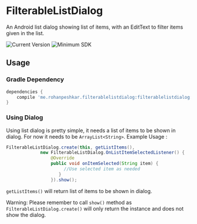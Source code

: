 # FilterableListDialog
An Android list dialog showing list of items, with an EditText to filter items given in the list.

![Current Version](https://img.shields.io/badge/currentVersion-0.0.1-green.svg)
![Minimum SDK](https://img.shields.io/badge/minSdkVersion-14-orange.svg)

## Usage

### Gradle Dependency

```gradle
dependencies {
    compile 'me.rohanpeshkar.filterablelistdialog:filterablelistdialog:0.0.1'
}
```

### Using Dialog

Using list dialog is pretty simple, it needs a list of items to be shown in dialog. For now it needs to be `ArrayList<String>`. 
Example Usage :


```java
FilterableListDialog.create(this, getListItems(),
             new FilterableListDialog.OnListItemSelectedListener() {
                 @Override
                 public void onItemSelected(String item) {
                      //Use selected item as needed
                    }
                 }).show();
```
`getListItems()` will return list of items to be shown in dialog.

Warning: Please remember to call `show()` method as `FilterableListDialog.create()` will only return the instance and does not show the dialog.
